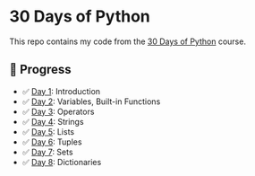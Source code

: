 # 30 Days of Python

This repo contains my code from the [30 Days of Python](https://github.com/Asabeneh/30-Days-Of-Python) course.

## 📅 Progress

- ✅ [Day 1](day_1/helloworld.py): Introduction
- ✅ [Day 2](day_2/variables.py): Variables, Built-in Functions 
- ✅ [Day 3](day_3/operators.py): Operators
- ✅ [Day 4](day_4/strings.py): Strings
- ✅ [Day 5](day_5/lists.py): Lists
- ✅ [Day 6](day_6/tuples.py): Tuples
- ✅ [Day 7](day_7/sets.py): Sets
- ✅ [Day 8](day_8/dictionaries.py): Dictionaries
